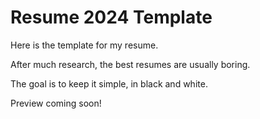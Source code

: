 # Resume 2024 Template

Here is the template for my resume.

After much research, the best resumes are usually boring.

The goal is to keep it simple, in black and white.

Preview coming soon!
